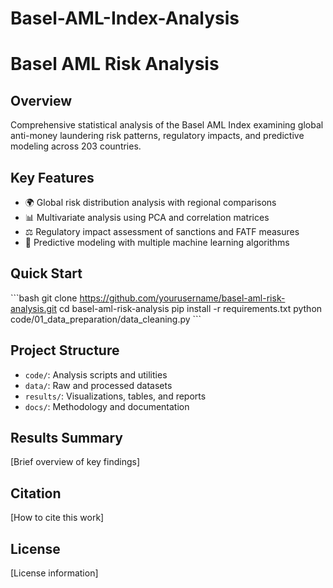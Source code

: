 # Basel-AML-Index-Analysis
# Basel AML Risk Analysis

## Overview
Comprehensive statistical analysis of the Basel AML Index examining global anti-money laundering risk patterns, regulatory impacts, and predictive modeling across 203 countries.

## Key Features
- 🌍 Global risk distribution analysis with regional comparisons
- 📊 Multivariate analysis using PCA and correlation matrices
- ⚖️ Regulatory impact assessment of sanctions and FATF measures
- 🤖 Predictive modeling with multiple machine learning algorithms

## Quick Start
\`\`\`bash
git clone https://github.com/yourusername/basel-aml-risk-analysis.git
cd basel-aml-risk-analysis
pip install -r requirements.txt
python code/01_data_preparation/data_cleaning.py
\`\`\`

## Project Structure
- `code/`: Analysis scripts and utilities
- `data/`: Raw and processed datasets
- `results/`: Visualizations, tables, and reports
- `docs/`: Methodology and documentation

## Results Summary
[Brief overview of key findings]

## Citation
[How to cite this work]

## License
[License information]